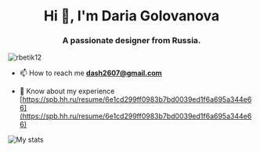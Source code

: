 <h1 align="center">Hi 👋, I'm Daria Golovanova</h1>
<h3 align="center">A passionate designer from Russia.</h3>

<p align="left"> <img src="https://komarev.com/ghpvc/?username=DariaGolovanova&label=Profile%20views&color=0e75b6&style=flat" alt="rbetik12" /> </p>

- 📫 How to reach me **dash2607@gmail.com**

- 📄 Know about my experience [https://spb.hh.ru/resume/6e1cd299ff0983b7bd0039ed1f6a695a344e66](https://spb.hh.ru/resume/6e1cd299ff0983b7bd0039ed1f6a695a344e66)

![My stats](https://github-readme-stats.vercel.app/api?username=DariaGolovanova&show_icons=true&count_private=true&theme=radical)
